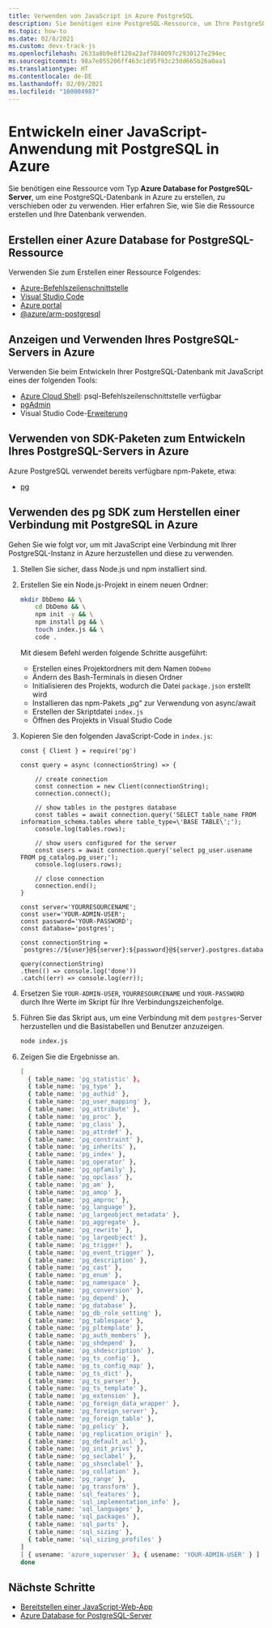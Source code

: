 ```yaml
---
title: Verwenden von JavaScript in Azure PostgreSQL
description: Sie benötigen eine PostgreSQL-Ressource, um Ihre PostgreSQL-Datenbank in Azure zu erstellen oder zu verschieben.
ms.topic: how-to
ms.date: 02/8/2021
ms.custom: devx-track-js
ms.openlocfilehash: 2633a8b9e8f120a23af7840097c2930127e294ec
ms.sourcegitcommit: 98a7e855206ff463c1d95f93c23dd665b26a0aa1
ms.translationtype: HT
ms.contentlocale: de-DE
ms.lasthandoff: 02/09/2021
ms.locfileid: "100004987"
---
```

# <a name="develop-a-javascript-application-with-postgresql-on-azure"></a>Entwickeln einer JavaScript-Anwendung mit PostgreSQL in Azure

Sie benötigen eine Ressource vom Typ **Azure Database for PostgreSQL-Server**, um eine PostgreSQL-Datenbank in Azure zu erstellen, zu verschieben oder zu verwenden. Hier erfahren Sie, wie Sie die Ressource erstellen und Ihre Datenbank verwenden.

## <a name="create-an-azure-database-for-postgresql-resource"></a>Erstellen einer Azure Database for PostgreSQL-Ressource 

Verwenden Sie zum Erstellen einer Ressource Folgendes:

* [Azure-Befehlszeilenschnittstelle](../with-azure-cli/create-postgresql-server-resource.md)
* [Visual Studio Code](../with-visual-studio-code/create-azure-database.md#create-a-postgresql-database)
* [Azure portal](https://ms.portal.azure.com/#create/Microsoft.PostgreSQLServer)
* [@azure/arm-postgresql](https://www.npmjs.com/package/@azure/arm-postgresql)

## <a name="view-and-use-your-postgresql-server-on-azure"></a>Anzeigen und Verwenden Ihres PostgreSQL-Servers in Azure
Verwenden Sie beim Entwickeln Ihrer PostgreSQL-Datenbank mit JavaScript eines der folgenden Tools:

* [Azure Cloud Shell](https://shell.azure.com/): psql-Befehlszeilenschnittstelle verfügbar
* [pgAdmin](https://www.pgadmin.org/)
* Visual Studio Code-[Erweiterung](https://marketplace.visualstudio.com/items?itemName=ms-azuretools.vscode-cosmosdb)

## <a name="use-sdk-packages-to-develop-your-postgresql-server-on-azure"></a>Verwenden von SDK-Paketen zum Entwickeln Ihres PostgreSQL-Servers in Azure

Azure PostgreSQL verwendet bereits verfügbare npm-Pakete, etwa:

* [pg](https://www.npmjs.com/package/pg)

## <a name="use-pg-sdk-to-connect-to-postgresql-on-azure"></a>Verwenden des pg SDK zum Herstellen einer Verbindung mit PostgreSQL in Azure

Gehen Sie wie folgt vor, um mit JavaScript eine Verbindung mit Ihrer PostgreSQL-Instanz in Azure herzustellen und diese zu verwenden.

1. Stellen Sie sicher, dass Node.js und npm installiert sind.
1. Erstellen Sie ein Node.js-Projekt in einem neuen Ordner:

    ```bash
    mkdir DbDemo && \
        cd DbDemo && \
        npm init -y && \
        npm install pg && \
        touch index.js && \
        code .
    ```

    Mit diesem Befehl werden folgende Schritte ausgeführt:
    * Erstellen eines Projektordners mit dem Namen `DbDemo`
    * Ändern des Bash-Terminals in diesen Ordner
    * Initialisieren des Projekts, wodurch die Datei `package.json` erstellt wird
    * Installieren das npm-Pakets „pg“ zur Verwendung von async/await
    * Erstellen der Skriptdatei `index.js`
    * Öffnen des Projekts in Visual Studio Code

1. Kopieren Sie den folgenden JavaScript-Code in `index.js`:

    ```nodejs
    const { Client } = require('pg')
    
    const query = async (connectionString) => {
        
        // create connection
        const connection = new Client(connectionString);
        connection.connect();
        
        // show tables in the postgres database
        const tables = await connection.query('SELECT table_name FROM information_schema.tables where table_type=\'BASE TABLE\';');
        console.log(tables.rows);
    
        // show users configured for the server
        const users = await connection.query('select pg_user.usename FROM pg_catalog.pg_user;');
        console.log(users.rows);
        
        // close connection
        connection.end();
    }
    
    const server='YOURRESOURCENAME';
    const user='YOUR-ADMIN-USER';
    const password='YOUR-PASSWORD';
    const database='postgres';

    const connectionString = `postgres://${user}@${server}:${password}@${server}.postgres.database.azure.com:5432/${database}`;
    
    query(connectionString)
    .then(() => console.log('done'))
    .catch((err) => console.log(err));
    ```

1. Ersetzen Sie `YOUR-ADMIN-USER`, `YOURRESOURCENAME` und `YOUR-PASSWORD` durch Ihre Werte im Skript für Ihre Verbindungszeichenfolge. 

1. Führen Sie das Skript aus, um eine Verbindung mit dem `postgres`-Server herzustellen und die Basistabellen und Benutzer anzuzeigen.

    ```bash
    node index.js
    ```

1. Zeigen Sie die Ergebnisse an. 

    ```bash
    [
      { table_name: 'pg_statistic' },
      { table_name: 'pg_type' },
      { table_name: 'pg_authid' },
      { table_name: 'pg_user_mapping' },
      { table_name: 'pg_attribute' },
      { table_name: 'pg_proc' },
      { table_name: 'pg_class' },
      { table_name: 'pg_attrdef' },
      { table_name: 'pg_constraint' },
      { table_name: 'pg_inherits' },
      { table_name: 'pg_index' },
      { table_name: 'pg_operator' },
      { table_name: 'pg_opfamily' },
      { table_name: 'pg_opclass' },
      { table_name: 'pg_am' },
      { table_name: 'pg_amop' },
      { table_name: 'pg_amproc' },
      { table_name: 'pg_language' },
      { table_name: 'pg_largeobject_metadata' },
      { table_name: 'pg_aggregate' },
      { table_name: 'pg_rewrite' },
      { table_name: 'pg_largeobject' },
      { table_name: 'pg_trigger' },
      { table_name: 'pg_event_trigger' },
      { table_name: 'pg_description' },
      { table_name: 'pg_cast' },
      { table_name: 'pg_enum' },
      { table_name: 'pg_namespace' },
      { table_name: 'pg_conversion' },
      { table_name: 'pg_depend' },
      { table_name: 'pg_database' },
      { table_name: 'pg_db_role_setting' },
      { table_name: 'pg_tablespace' },
      { table_name: 'pg_pltemplate' },
      { table_name: 'pg_auth_members' },
      { table_name: 'pg_shdepend' },
      { table_name: 'pg_shdescription' },
      { table_name: 'pg_ts_config' },
      { table_name: 'pg_ts_config_map' },
      { table_name: 'pg_ts_dict' },
      { table_name: 'pg_ts_parser' },
      { table_name: 'pg_ts_template' },
      { table_name: 'pg_extension' },
      { table_name: 'pg_foreign_data_wrapper' },
      { table_name: 'pg_foreign_server' },
      { table_name: 'pg_foreign_table' },
      { table_name: 'pg_policy' },
      { table_name: 'pg_replication_origin' },
      { table_name: 'pg_default_acl' },
      { table_name: 'pg_init_privs' },
      { table_name: 'pg_seclabel' },
      { table_name: 'pg_shseclabel' },
      { table_name: 'pg_collation' },
      { table_name: 'pg_range' },
      { table_name: 'pg_transform' },
      { table_name: 'sql_features' },
      { table_name: 'sql_implementation_info' },
      { table_name: 'sql_languages' },
      { table_name: 'sql_packages' },
      { table_name: 'sql_parts' },
      { table_name: 'sql_sizing' },
      { table_name: 'sql_sizing_profiles' }
    ]
    [ { usename: 'azure_superuser' }, { usename: 'YOUR-ADMIN-USER' } ]
    done
    ```

## <a name="next-steps"></a>Nächste Schritte

* [Bereitstellen einer JavaScript-Web-App](../deploy-web-app.md)
* [Azure Database for PostgreSQL-Server](/azure/postgresql/)